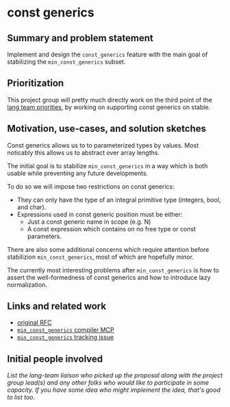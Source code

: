 # const generics

## Summary and problem statement

Implement and design the `const_generics` feature with
the main goal of stabilizing the `min_const_generics` subset.

## Prioritization

This project group will pretty much directly work on the third
point of the [lang team priorities], by working on supporting const generics on stable.

[lang team priorities]: https://lang-team.rust-lang.org/priorities.html

## Motivation, use-cases, and solution sketches

Const generics allows us to to parameterized types by values. Most noticably
this allows us to abstract over array lengths.

The initial goal is to stabilize `min_const_generics` in a way which is both usable
while preventing any future developments.

To do so we will impose two restrictions on const generics:

- They can only have the type of an integral primitive type (integers, bool, and char).
- Expressions used in const generic position must be either:
  - Just a const generic name in scope (e.g. N)
  - A const expression which contains on no free type or const parameters.

There are also some additional concerns which require attention before stabilizion `min_const_generics`, most of which are hopefully minor. 

The currently most interesting problems after `min_const_generics` is how to assert
the well-formedness of const generics and how to introduce lazy normalization.

## Links and related work

- [original RFC](https://github.com/rust-lang/rfcs/pull/2000)
- [`min_const_generics` compiler MCP](https://github.com/rust-lang/compiler-team/issues/332)
- [`min_const_generics` tracking issue](https://github.com/rust-lang/rust/issues/74878)

## Initial people involved

*List the lang-team liaison who picked up the proposal along with the project group lead(s) and any other folks who would like to participate in some capacity. If you have some idea who might implement the idea, that's good to list too.*

